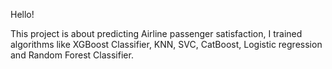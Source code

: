 Hello!

This project is about predicting Airline passenger satisfaction, I trained algorithms like XGBoost Classifier, KNN, SVC, CatBoost, Logistic regression and Random Forest Classifier.
